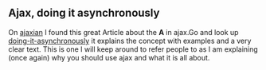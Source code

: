 <article><h2>Ajax, doing it asynchronously</h2>On <a title="everything you want to know about ajax" href="http://www.ajaxian.com/">ajaxian</a> I found this great Article about the <strong>A</strong> in ajax.Go and look up <a title="doing-it-asynchronously a must read" href="http://jeffreysambells.com/posts/2006/12/13/doing-it-asynchronously/">doing-it-asynchronously</a> it explains the concept with examples and a very clear text. This is one I will keep around to refer people to as I am explaining (once again) why you should use ajax and what it is all about.</article>